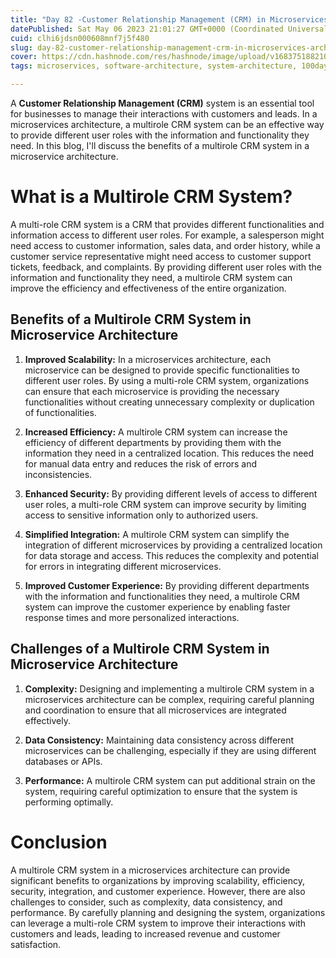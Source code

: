 ```yaml
---
title: "Day 82 -Customer Relationship Management (CRM) in Microservices Architecture"
datePublished: Sat May 06 2023 21:01:27 GMT+0000 (Coordinated Universal Time)
cuid: clhi6jdsn000608mnf7j5f480
slug: day-82-customer-relationship-management-crm-in-microservices-architecture
cover: https://cdn.hashnode.com/res/hashnode/image/upload/v1683751882100/faab00c5-57cc-424c-b468-7c5b14eaeb1b.png
tags: microservices, software-architecture, system-architecture, 100daysofcode, crm-software

---
```


A **Customer Relationship Management (CRM)** system is an essential tool for businesses to manage their interactions with customers and leads. In a microservices architecture, a multirole CRM system can be an effective way to provide different user roles with the information and functionality they need. In this blog, I'll discuss the benefits of a multirole CRM system in a microservice architecture.

# What is a Multirole CRM System?

A multi-role CRM system is a CRM that provides different functionalities and information access to different user roles. For example, a salesperson might need access to customer information, sales data, and order history, while a customer service representative might need access to customer support tickets, feedback, and complaints. By providing different user roles with the information and functionality they need, a multirole CRM system can improve the efficiency and effectiveness of the entire organization.

## Benefits of a Multirole CRM System in Microservice Architecture

1. **Improved Scalability:** In a microservices architecture, each microservice can be designed to provide specific functionalities to different user roles. By using a multi-role CRM system, organizations can ensure that each microservice is providing the necessary functionalities without creating unnecessary complexity or duplication of functionalities.
    
2. **Increased Efficiency:** A multirole CRM system can increase the efficiency of different departments by providing them with the information they need in a centralized location. This reduces the need for manual data entry and reduces the risk of errors and inconsistencies.
    
3. **Enhanced Security:** By providing different levels of access to different user roles, a multi-role CRM system can improve security by limiting access to sensitive information only to authorized users.
    
4. **Simplified Integration:** A multirole CRM system can simplify the integration of different microservices by providing a centralized location for data storage and access. This reduces the complexity and potential for errors in integrating different microservices.
    
5. **Improved Customer Experience:** By providing different departments with the information and functionalities they need, a multirole CRM system can improve the customer experience by enabling faster response times and more personalized interactions.
    

## Challenges of a Multirole CRM System in Microservice Architecture

1. **Complexity:** Designing and implementing a multirole CRM system in a microservices architecture can be complex, requiring careful planning and coordination to ensure that all microservices are integrated effectively.
    
2. **Data Consistency:** Maintaining data consistency across different microservices can be challenging, especially if they are using different databases or APIs.
    
3. **Performance:** A multirole CRM system can put additional strain on the system, requiring careful optimization to ensure that the system is performing optimally.
    

# Conclusion

A multirole CRM system in a microservices architecture can provide significant benefits to organizations by improving scalability, efficiency, security, integration, and customer experience. However, there are also challenges to consider, such as complexity, data consistency, and performance. By carefully planning and designing the system, organizations can leverage a multi-role CRM system to improve their interactions with customers and leads, leading to increased revenue and customer satisfaction.